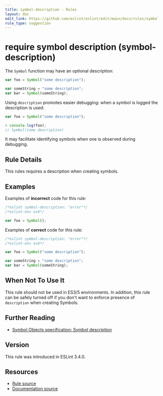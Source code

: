 ```yaml
---
title: symbol-description - Rules
layout: doc
edit_link: https://github.com/eslint/eslint/edit/main/docs/rules/symbol-description.md
rule_type: suggestion
---
```

<!-- Note: No pull requests accepted for this file. See README.md in the root directory for details. -->

# require symbol description (symbol-description)

The `Symbol` function may have an optional description:

```js
var foo = Symbol("some description");

var someString = "some description";
var bar = Symbol(someString);
```


Using `description` promotes easier debugging: when a symbol is logged the description is used:

```js
var foo = Symbol("some description");

> console.log(foo);
// Symbol(some description)
```

It may facilitate identifying symbols when one is observed during debugging.


## Rule Details

This rules requires a description when creating symbols.


## Examples

Examples of **incorrect** code for this rule:

```js
/*eslint symbol-description: "error"*/
/*eslint-env es6*/

var foo = Symbol();
```

Examples of **correct** code for this rule:

```js
/*eslint symbol-description: "error"*/
/*eslint-env es6*/

var foo = Symbol("some description");

var someString = "some description";
var bar = Symbol(someString);
```


## When Not To Use It

This rule should not be used in ES3/5 environments.
In addition, this rule can be safely turned off if you don't want to enforce presence of `description` when creating Symbols.

## Further Reading

* [Symbol Objects specification: Symbol description](https://www.ecma-international.org/ecma-262/6.0/#sec-symbol-description)

## Version

This rule was introduced in ESLint 3.4.0.

## Resources

* [Rule source](https://github.com/eslint/eslint/tree/HEAD/lib/rules/symbol-description.js)
* [Documentation source](https://github.com/eslint/eslint/tree/HEAD/docs/rules/symbol-description.md)
